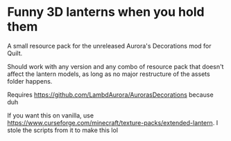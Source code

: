 # Funny 3D lanterns when you hold them
A small resource pack for the unreleased Aurora's Decorations mod for Quilt.

Should work with any version and any combo of resource pack that doesn't affect the lantern models, as long as no major restructure of the assets folder happens.

Requires https://github.com/LambdAurora/AurorasDecorations because duh

If you want this on vanilla, use https://www.curseforge.com/minecraft/texture-packs/extended-lantern. I stole the scripts from it to make this lol
